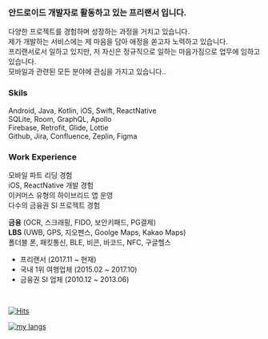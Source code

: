 
### 안드로이드 개발자로 활동하고 있는 프리랜서 입니다.

다양한 프로젝트를 경험하며 성장하는 과정을 거치고 있습니다.<br>
제가 개발하는 서비스에는 제 마음을 담아 애정을 쏟고자 노력하고 있습니다.<br>
프리랜서로서 일하고 있지만, 저 자신은 정규직으로 일하는 마음가짐으로 업무에 임하고 있습니다.<br>
모바일과 관련된 모든 분야에 관심을 가지고 있습니다..<br>

### Skils

Android, Java, Kotlin, iOS, Swift, ReactNative<br>
SQLite, Room, GraphQL, Apollo<br>
Firebase, Retrofit, Glide, Lottie<br>
Github, Jira, Confluence, Zeplin, Figma<br>

### Work Experience

모바일 파트 리딩 경험<br>
iOS, ReactNative 개발 경험<br>
이커머스 유형의 하이브리드 앱 운영<br>
다수의 금융권 SI 프로젝트 경험<br>

**금융** (OCR, 스크래핑, FIDO, 보안키패드, PG결제)<br>
**LBS** (UWB, GPS, 지오펜스, Goolge Maps, Kakao Maps)<br>
폴더블 폰, 패킷통신, BLE, 비콘, 바코드, NFC, 구글헬스<br>

- 프리랜서 (2017.11 ~ 현재)
- 국내 1위 여행업체 (2015.02 ~ 2017.10)
- 금융권 SI 업체 (2010.12 ~ 2013.06)

<br>

<!-- my hits -->
[![Hits](https://hits.seeyoufarm.com/api/count/incr/badge.svg?url=https%3A%2F%2Fgithub.com%2Fgnuoynawh%2F&count_bg=%239BE98D&title_bg=%234E9406&icon=&icon_color=%23E7E7E7&title=hits&edge_flat=false)](https://hits.seeyoufarm.com)

<!-- My Github Stats -->
<!-- ![my github stats](https://github-readme-stats.vercel.app/api?username=gnuoynawh&show_icons=true&theme=vue) -->

<!-- My Most Used Languages -->
[![my langs](https://github-readme-stats.vercel.app/api/top-langs/?username=gnuoynawh&langs_count=8&layout=compact)](https://github.com/gnuoynawh)

  

